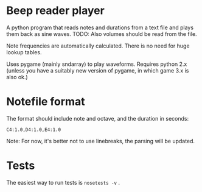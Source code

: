 # Beep reader player

A python program that reads notes and durations from a text file and plays them back as sine waves. TODO: Also volumes should be read from the file.

Note frequencies are automatically calculated. There is no need for huge lookup tables.

Uses pygame (mainly sndarray) to play waveforms. Requires python 2.x (unless you have a suitably new version of pygame, in which game 3.x is also ok.)

# Notefile format

The format should include note and octave, and the duration in seconds:

`C4:1.0,D4:1.0,E4:1.0`

Note: For now, it's better not to use linebreaks, the parsing will be updated.

# Tests

The easiest way to run tests is `nosetests -v` .
